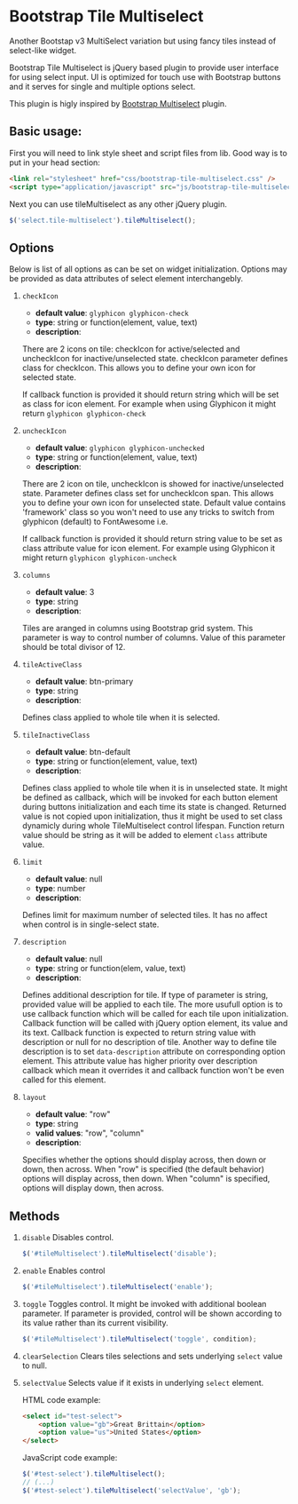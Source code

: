 # Bootstrap Tile Multiselect
Another Bootstap v3 MultiSelect variation but using fancy tiles instead of select-like widget.

Bootstrap Tile Multiselect is jQuery based plugin to provide user interface for using select input.
UI is optimized for touch use with Bootstrap buttons and it serves for single and multiple options select.

This plugin is higly inspired by [Bootstrap Multiselect](http://davidstutz.github.io/bootstrap-multiselect/) plugin.

## Basic usage:

First you will need to link style sheet and script files from lib. Good way is to put in your head section:

```html
<link rel="stylesheet" href="css/bootstrap-tile-multiselect.css" />
<script type="application/javascript" src="js/bootstrap-tile-multiselect.js"></script>
```

Next you can use tileMultiselect as any other jQuery plugin.

```javascript
$('select.tile-multiselect').tileMultiselect();
```

## Options

Below is list of all options as can be set on widget initialization. Options may be provided as data attributes of
select element interchangebly.

1. `checkIcon`
	* **default value**: `glyphicon glyphicon-check`
	* **type**: string or function(element, value, text)
	* **description**:
  
	There are 2 icons on tile: checkIcon for active/selected and uncheckIcon for inactive/unselected state. checkIcon parameter defines class for checkIcon. This allows you to define your own icon for selected state.

	If callback function is provided it should return string which will be set as class for icon element. For example when using Glyphicon it might return `glyphicon glyphicon-check`

2. `uncheckIcon`
	* **default value**: `glyphicon glyphicon-unchecked`
	* **type**: string or function(element, value, text)
	* **description**:

	There are 2 icon on tile, uncheckIcon is showed for inactive/unselected state. Parameter defines class set for uncheckIcon span. This allows you to define your own icon for unselected state. Default value contains 'framework' class so you won't need to use any tricks to switch from glyphicon (default) to FontAwesome i.e.

	If callback function is provided it should return string value to be set as class attribute value for icon element. For example using Glyphicon it might return ```glyphicon glyphicon-uncheck```

3. `columns`
	* **default value**: 3
	* **type**: string
	* **description**:

	Tiles are aranged in columns using Bootstrap grid system. This parameter is way to control number of columns. Value of this parameter should be total divisor of 12.

4. `tileActiveClass`
	* **default value**: btn-primary
	* **type**: string
	* **description**:
	
	Defines class applied to whole tile when it is selected.

5. `tileInactiveClass`
	* **default value**: btn-default
	* **type**: string or function(element, value, text)
	* **description**:

	Defines class applied to whole tile when it is in unselected state. It might be defined as callback, which will be invoked for each button element during buttons initialization and each time its state is changed. Returned value is not copied upon initialization, thus it might be used to set class dynamicly during whole TileMultiselect control lifespan. Function return value should be string as it will be added to element `class` attribute value.

6. `limit`
	* **default value**: null
	* **type**: number
	* **description**:

	Defines limit for maximum number of selected tiles. It has no affect when control is in single-select state.
7. `description`
	* **default value**: null
	* **type**: string or function(elem, value, text)
	* **description**:
	
	Defines additional description for tile. If type of parameter is string, provided value will be applied to each tile. The more usufull option is to use callback function which will be called for each tile upon initialization. Callback function will be called with jQuery option element, its value and its text. Callback function is expected to return
string value with description or null for no description of tile.
Another way to define tile description is to set `data-description` attribute on corresponding option element. This attribute value has higher priority over description callback which mean it overrides it and callback function won't be even called for this element.

8.  `layout`
	* **default value**: "row"
	* **type**: string
	* **valid values**: "row", "column"
	* **description**:

	Specifies whether the options should display across, then down or down, then across. When "row" is specified (the default behavior) options will display across, then down. When "column" is specified, options will display down, then across.

## Methods

1. `disable`
	Disables control.
	```javascript
	$('#tileMultiselect').tileMultiselect('disable');
	```
2. `enable`
	Enables control
	```javascript
	$('#tileMultiselect').tileMultiselect('enable');
	```
3. `toggle`
	Toggles control. It might be invoked with additional boolean parameter. If parameter is provided, control will be shown according to its value rather than its current visibility.
	```javascript
	$('#tileMultiselect').tileMultiselect('toggle', condition);
	```
4. `clearSelection`
	Clears tiles selections and sets underlying `select` value to null.
5. `selectValue`
	Selects value if it exists in underlying `select` element.

	HTML code example:
	```html
	<select id="test-select">
	    <option value="gb">Great Brittain</option>
	    <option value="us">United States</option>
	</select>
	```
	JavaScript code example:
	```javascript
	$('#test-select').tileMultiselect();
	// (...)
	$('#test-select').tileMultiselect('selectValue', 'gb');
	```
